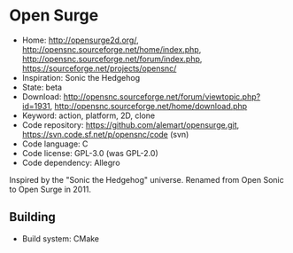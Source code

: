 # Open Surge

- Home: http://opensurge2d.org/, http://opensnc.sourceforge.net/home/index.php, http://opensnc.sourceforge.net/forum/index.php, https://sourceforge.net/projects/opensnc/
- Inspiration: Sonic the Hedgehog
- State: beta
- Download: http://opensnc.sourceforge.net/forum/viewtopic.php?id=1931, http://opensnc.sourceforge.net/home/download.php
- Keyword: action, platform, 2D, clone
- Code repository: https://github.com/alemart/opensurge.git, https://svn.code.sf.net/p/opensnc/code (svn)
- Code language: C
- Code license: GPL-3.0 (was GPL-2.0)
- Code dependency: Allegro

Inspired by the "Sonic the Hedgehog" universe.
Renamed from Open Sonic to Open Surge in 2011.

## Building

- Build system: CMake
